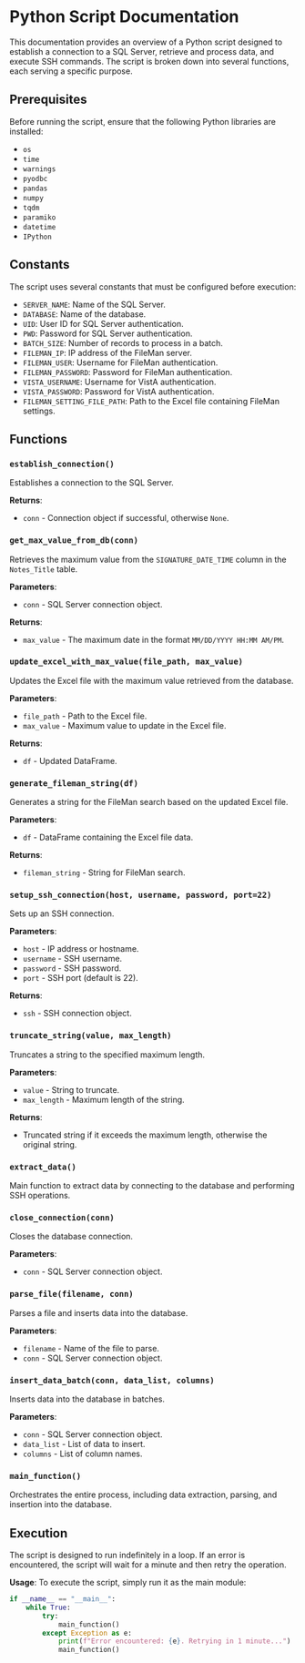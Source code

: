 # Python Script Documentation

This documentation provides an overview of a Python script designed to establish a connection to a SQL Server, retrieve and process data, and execute SSH commands. The script is broken down into several functions, each serving a specific purpose.

## Prerequisites

Before running the script, ensure that the following Python libraries are installed:

- `os`
- `time`
- `warnings`
- `pyodbc`
- `pandas`
- `numpy`
- `tqdm`
- `paramiko`
- `datetime`
- `IPython`

## Constants

The script uses several constants that must be configured before execution:

- `SERVER_NAME`: Name of the SQL Server.
- `DATABASE`: Name of the database.
- `UID`: User ID for SQL Server authentication.
- `PWD`: Password for SQL Server authentication.
- `BATCH_SIZE`: Number of records to process in a batch.
- `FILEMAN_IP`: IP address of the FileMan server.
- `FILEMAN_USER`: Username for FileMan authentication.
- `FILEMAN_PASSWORD`: Password for FileMan authentication.
- `VISTA_USERNAME`: Username for VistA authentication.
- `VISTA_PASSWORD`: Password for VistA authentication.
- `FILEMAN_SETTING_FILE_PATH`: Path to the Excel file containing FileMan settings.

## Functions

### `establish_connection()`

Establishes a connection to the SQL Server.

**Returns**: 
- `conn` - Connection object if successful, otherwise `None`.

### `get_max_value_from_db(conn)`

Retrieves the maximum value from the `SIGNATURE_DATE_TIME` column in the `Notes_Title` table.

**Parameters**:
- `conn` - SQL Server connection object.

**Returns**: 
- `max_value` - The maximum date in the format `MM/DD/YYYY HH:MM AM/PM`.

### `update_excel_with_max_value(file_path, max_value)`

Updates the Excel file with the maximum value retrieved from the database.

**Parameters**:
- `file_path` - Path to the Excel file.
- `max_value` - Maximum value to update in the Excel file.

**Returns**: 
- `df` - Updated DataFrame.

### `generate_fileman_string(df)`

Generates a string for the FileMan search based on the updated Excel file.

**Parameters**:
- `df` - DataFrame containing the Excel file data.

**Returns**: 
- `fileman_string` - String for FileMan search.

### `setup_ssh_connection(host, username, password, port=22)`

Sets up an SSH connection.

**Parameters**:
- `host` - IP address or hostname.
- `username` - SSH username.
- `password` - SSH password.
- `port` - SSH port (default is 22).

**Returns**: 
- `ssh` - SSH connection object.

### `truncate_string(value, max_length)`

Truncates a string to the specified maximum length.

**Parameters**:
- `value` - String to truncate.
- `max_length` - Maximum length of the string.

**Returns**: 
- Truncated string if it exceeds the maximum length, otherwise the original string.

### `extract_data()`

Main function to extract data by connecting to the database and performing SSH operations.

### `close_connection(conn)`

Closes the database connection.

**Parameters**:
- `conn` - SQL Server connection object.

### `parse_file(filename, conn)`

Parses a file and inserts data into the database.

**Parameters**:
- `filename` - Name of the file to parse.
- `conn` - SQL Server connection object.

### `insert_data_batch(conn, data_list, columns)`

Inserts data into the database in batches.

**Parameters**:
- `conn` - SQL Server connection object.
- `data_list` - List of data to insert.
- `columns` - List of column names.

### `main_function()`

Orchestrates the entire process, including data extraction, parsing, and insertion into the database.

## Execution

The script is designed to run indefinitely in a loop. If an error is encountered, the script will wait for a minute and then retry the operation.

**Usage**:
To execute the script, simply run it as the main module:
```python
if __name__ == "__main__":
    while True:
        try:
            main_function()
        except Exception as e:
            print(f"Error encountered: {e}. Retrying in 1 minute...")
            main_function()
